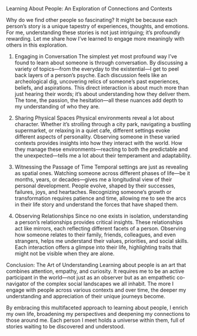 Learning About People: An Exploration of Connections and Contexts

Why do we find other people so fascinating? It might be because each person’s story is a unique tapestry of experiences, thoughts, and emotions. For me, understanding these stories is not just intriguing; it’s profoundly rewarding. Let me share how I’ve learned to engage more meaningly with others in this exploration.

1. Engaging in Conversation
The simplest yet most profound way I’ve found to learn about someone is through conversation. By discussing a variety of topics—from the everyday to the existential—I get to peel back layers of a person’s psyche. Each discussion feels like an archeological dig, uncovering relics of someone’s past experiences, beliefs, and aspirations. This direct interaction is about much more than just hearing their words; it’s about understanding how they deliver them. The tone, the passion, the hesitation—all these nuances add depth to my understanding of who they are.

2. Sharing Physical Spaces
Physical environments reveal a lot about character. Whether it’s strolling through a city park, navigating a bustling supermarket, or relaxing in a quiet cafe, different settings evoke different aspects of personality. Observing someone in these varied contexts provides insights into how they interact with the world. How they manage these environments—reacting to both the predictable and the unexpected—tells me a lot about their temperament and adaptability.

3. Witnessing the Passage of Time
Temporal settings are just as revealing as spatial ones. Watching someone across different phases of life—be it months, years, or decades—gives me a longitudinal view of their personal development. People evolve, shaped by their successes, failures, joys, and heartaches. Recognizing someone’s growth or transformation requires patience and time, allowing me to see the arcs in their life story and understand the forces that have shaped them.

4. Observing Relationships
Since no one exists in isolation, understanding a person’s relationships provides critical insights. These relationships act like mirrors, each reflecting different facets of a person. Observing how someone relates to their family, friends, colleagues, and even strangers, helps me understand their values, priorities, and social skills. Each interaction offers a glimpse into their life, highlighting traits that might not be visible when they are alone.

Conclusion: The Art of Understanding
Learning about people is an art that combines attention, empathy, and curiosity. It requires me to be an active participant in the world—not just as an observer but as an empathetic co-navigator of the complex social landscapes we all inhabit. The more I engage with people across various contexts and over time, the deeper my understanding and appreciation of their unique journeys become.

By embracing this multifaceted approach to learning about people, I enrich my own life, broadening my perspectives and deepening my connections to those around me. Each person I meet holds a universe within them, full of stories waiting to be discovered and understood.